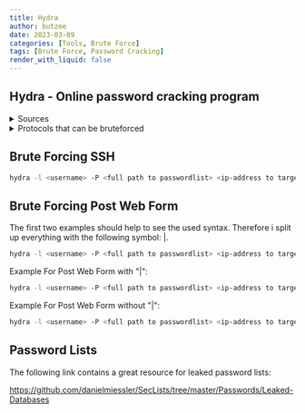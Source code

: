 ```yaml
---
title: Hydra
author: butzee
date: 2023-03-09
categories: [Tools, Brute Force]
tags: [Brute Force, Password Cracking]
render_with_liquid: false
---
```

## Hydra - Online password cracking program

<details>
	<summary>Sources</summary>
    <details>
        <summary>Github - Hydra</summary>
        <a href="https://github.com/vanhauser-thc/thc-hydra">Hydra</a>
    </details>
	<details>
        <summary>TryHackMe - Further Nmap</summary>
        <a href="https://tryhackme.com/room/hydra">Further Nmap</a> - Learn about and use Hydra, a fast network logon cracker, to bruteforce and obtain a website's credentials.
    </details>
	<br>
</details>

<details>
<summary>Protocols that can be  bruteforced</summary>
Asterisk, AFP, Cisco AAA, Cisco auth, Cisco enable, CVS, Firebird, FTP, HTTP-FORM-GET, HTTP-FORM-POST, HTTP-GET, HTTP-HEAD, HTTP-POST, HTTP-PROXY, HTTPS-FORM-GET, HTTPS-FORM-POST, HTTPS-GET, HTTPS-HEAD, HTTPS-POST, HTTP-Proxy, ICQ, IMAP, IRC, LDAP, MEMCACHED, MONGODB, MS-SQL, MYSQL, NCP, NNTP, Oracle Listener, Oracle SID, Oracle, PC-Anywhere, PCNFS, POP3, POSTGRES, Radmin, RDP, Rexec, Rlogin, Rsh, RTSP, SAP/R3, SIP, SMB, SMTP, SMTP Enum, SNMP v1+v2+v3, SOCKS5, SSH (v1 and v2), SSHKEY, Subversion, Teamspeak (TS2), Telnet, VMware-Auth, VNC and XMPP.
</details>

## Brute Forcing SSH

```bash
hydra -l <username> -P <full path to passwordlist> <ip-address to target> -t <threadnumber> ssh
```

## Brute Forcing Post Web Form

The first two examples should help to see the used syntax. Therefore i split up everything with the following symbol: \|.

```bash
hydra -l <username> -P <full path to passwordlist> <ip-address to target> <web-form> <Login-URL | Form-Field Username | = | Hydra-Indication for Username | & | Form-Field Password | = | Hydra-Indication for Password | Word Indication for Failed Login | >
```

Example For Post Web Form with "|":
```bash
hydra -l <username> -P <full path to passwordlist> <ip-address to target> http-post-form "/ | :username | = | ^USER^ | & | password | = | ^PASS^ | :F=incorrect |" -V
```

Example For Post Web Form without "|":
```bash
hydra -l <username> -P <full path to passwordlist> <ip-address to target> http-post-form "/:username=^USER^&password=^PASS^:F=incorrect" -V
```

## Password Lists

The following link contains a great resource for leaked password lists:

https://github.com/danielmiessler/SecLists/tree/master/Passwords/Leaked-Databases
